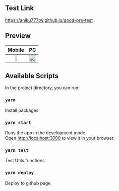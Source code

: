 ## Test Link

https://aniku777tw.github.io/good-pre-test

## Preview
Mobile            |  PC
:-------------------------:|:-------------------------:
<img src="https://user-images.githubusercontent.com/19197054/291026823-fb9a2fe0-9d33-47d6-86f4-8b69602eaa2e.png" width="30%" >  |  <img src="https://user-images.githubusercontent.com/19197054/291026748-94f25b3d-975f-40e4-a172-2f754519d689.png" width="100%" >
  
  



## Available Scripts

In the project directory, you can run:

### `yarn`

Install packages

### `yarn start`

Runs the app in the development mode.\
Open [http://localhost:3000](http://localhost:3000) to view it in your browser.

### `yarn test`

Test Utils functions.

### `yarn deploy`

Deploy to github page.

